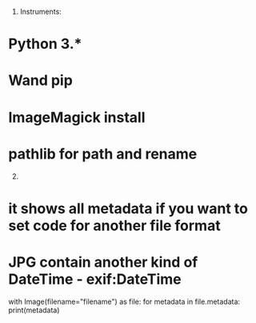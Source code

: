 1. Instruments:
# Python 3.*
# Wand pip
# ImageMagick install
# pathlib for path and rename

2.
# it shows all metadata if you want to set code for another file format
# JPG contain another kind of DateTime - exif:DateTime

with Image(filename="filename") as file:
	for metadata in file.metadata:
		print(metadata)
